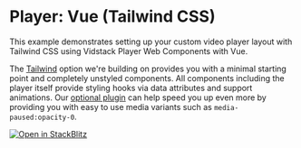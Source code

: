 # Player: Vue (Tailwind CSS)

This example demonstrates setting up your custom video player layout with Tailwind CSS using Vidstack Player
Web Components with Vue.

The [Tailwind][tailwind] option we're building on provides you with a minimal starting point and
completely unstyled components. All components including the player itself provide styling hooks
via data attributes and support animations. Our [optional plugin][tailwind-plugin] can help speed
you up even more by providing you with easy to use media variants such as `media-paused:opacity-0`.

[![Open in StackBlitz](https://developer.stackblitz.com/img/open_in_stackblitz.svg)][stackblitz-demo]

[tailwind]: https://tailwindcss.com
[tailwind-plugin]: https://vidstack.io/docs/wc/player/styling/tailwind
[stackblitz-demo]: https://stackblitz.com/fork/github/vidstack/examples/tree/main/player/vue/tailwind-css?title=Vidstack%20Player%20-%20Vue%20%28Tailwind%20CSS%29&file=src/main.ts&showSidebar=1
